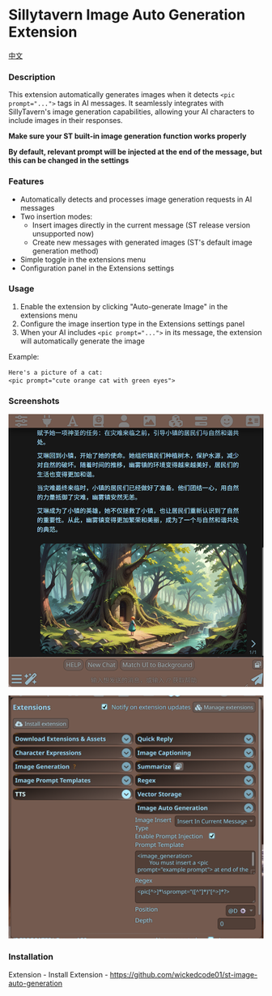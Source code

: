 # Sillytavern Image Auto Generation Extension

[中文](./README_CN.md)

### Description
This extension automatically generates images when it detects `<pic prompt="...">` tags in AI messages. It seamlessly integrates with SillyTavern's image generation capabilities, allowing your AI characters to include images in their responses.

**Make sure your ST built-in image generation function works properly**

**By default, relevant prompt will be injected at the end of the message, but this can be changed in the settings**
### Features
- Automatically detects and processes image generation requests in AI messages
- Two insertion modes:
  - Insert images directly in the current message (ST release version unsupported now)
  - Create new messages with generated images (ST's default image generation method)
- Simple toggle in the extensions menu
- Configuration panel in the Extensions settings

### Usage
1. Enable the extension by clicking "Auto-generate Image" in the extensions menu
2. Configure the image insertion type in the Extensions settings panel
3. When your AI includes `<pic prompt="...">` in its message, the extension will automatically generate the image

Example:
```
Here's a picture of a cat:
<pic prompt="cute orange cat with green eyes">
```
### Screenshots
![](./screenshot.png)

![settings](./screenshot_en.png)
### Installation
Extension - Install Extension - https://github.com/wickedcode01/st-image-auto-generation
